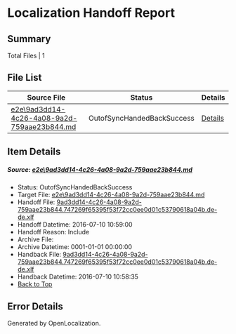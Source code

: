 # <a name='report-top'></a> Localization Handoff Report

## Summary
 Total Files | 1

## File List
 Source File | Status | Details 
 ----------- | ------ | ------- 
 [e2e\9ad3dd14-4c26-4a08-9a2d-759aae23b844.md](https://github.com/OpenLocalizationTestOrg/oltest/blob/3a859546bf327cf5b5ecb04ac94c02459c912af9/e2e/9ad3dd14-4c26-4a08-9a2d-759aae23b844.md) | OutofSyncHandedBackSuccess | [Details](#e181f3b6b6c685089740aafda487f7cda145ec201)

## Item Details
##### <a name='e181f3b6b6c685089740aafda487f7cda145ec201'></a> Source: [e2e\9ad3dd14-4c26-4a08-9a2d-759aae23b844.md](https://github.com/OpenLocalizationTestOrg/oltest/blob/3a859546bf327cf5b5ecb04ac94c02459c912af9/e2e/9ad3dd14-4c26-4a08-9a2d-759aae23b844.md)
* Status: OutofSyncHandedBackSuccess
* Target File: [e2e\9ad3dd14-4c26-4a08-9a2d-759aae23b844.md](https://github.com/OpenLocalizationTestOrg/oltest-dede-fly/blob/0e7529b7e0495f24904e48a0c55f9f1e188d298e/e2e/9ad3dd14-4c26-4a08-9a2d-759aae23b844.md)
* Handoff File: [9ad3dd14-4c26-4a08-9a2d-759aae23b844.747269f65395f53f72cc0ee0d01c53790618a04b.de-de.xlf](https://github.com/OpenLocalizationTestOrg/olhandoff-e2e/blob/2f95ad29c4c8532a3868124ed3d92ada3b49ed62/ol-handoff/OpenLocalizationTestOrg/oltest-dede-fly/ci/ht/9ad3dd14-4c26-4a08-9a2d-759aae23b844.747269f65395f53f72cc0ee0d01c53790618a04b.de-de.xlf)
* Handoff Datetime: 2016-07-10 10:59:00
* Handoff Reason: Include
* Archive File: 
* Archive Datetime: 0001-01-01 00:00:00
* Handback File: [9ad3dd14-4c26-4a08-9a2d-759aae23b844.747269f65395f53f72cc0ee0d01c53790618a04b.de-de.xlf](https://github.com/OpenLocalizationTestOrg/olhandback-e2e/blob/f24d20f7527b92a7097a68a6374bc12f158482f8/ol-handback/OpenLocalizationTestOrg/oltest-dede-fly/ci/ht/9ad3dd14-4c26-4a08-9a2d-759aae23b844.747269f65395f53f72cc0ee0d01c53790618a04b.de-de.xlf)
* Handback Datetime: 2016-07-10 10:58:35
* [Back to Top](#report-top)


## Error Details

Generated by OpenLocalization.
